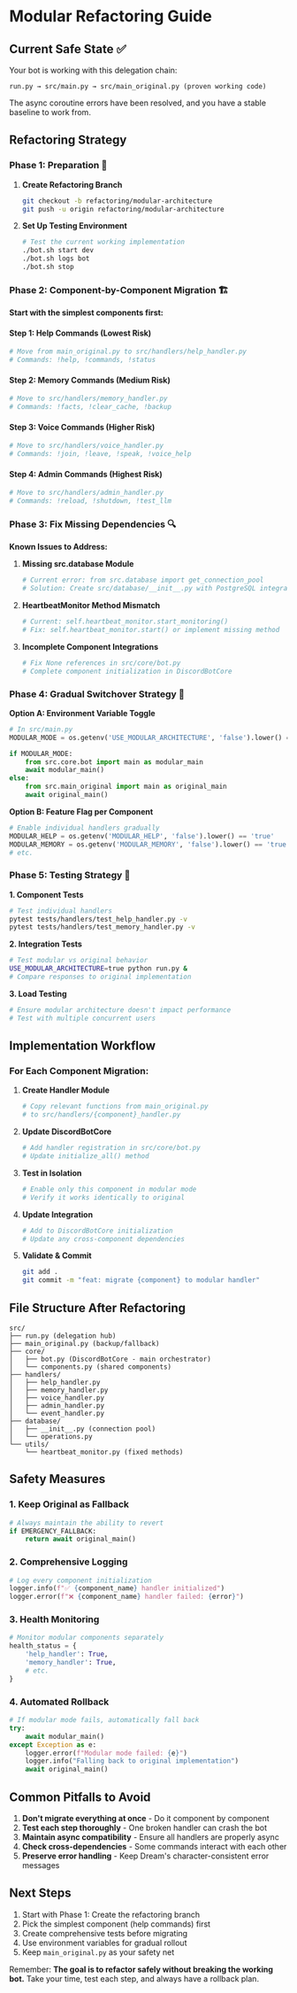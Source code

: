 # Modular Refactoring Guide

## Current Safe State ✅

Your bot is working with this delegation chain:
```
run.py → src/main.py → src/main_original.py (proven working code)
```

The async coroutine errors have been resolved, and you have a stable baseline to work from.

## Refactoring Strategy

### Phase 1: Preparation 🔧

1. **Create Refactoring Branch**
   ```bash
   git checkout -b refactoring/modular-architecture
   git push -u origin refactoring/modular-architecture
   ```

2. **Set Up Testing Environment**
   ```bash
   # Test the current working implementation
   ./bot.sh start dev
   ./bot.sh logs bot
   ./bot.sh stop
   ```

### Phase 2: Component-by-Component Migration 🏗️

**Start with the simplest components first:**

#### Step 1: Help Commands (Lowest Risk)
```python
# Move from main_original.py to src/handlers/help_handler.py
# Commands: !help, !commands, !status
```

#### Step 2: Memory Commands (Medium Risk)
```python
# Move to src/handlers/memory_handler.py  
# Commands: !facts, !clear_cache, !backup
```

#### Step 3: Voice Commands (Higher Risk)
```python
# Move to src/handlers/voice_handler.py
# Commands: !join, !leave, !speak, !voice_help
```

#### Step 4: Admin Commands (Highest Risk)
```python
# Move to src/handlers/admin_handler.py
# Commands: !reload, !shutdown, !test_llm
```

### Phase 3: Fix Missing Dependencies 🔍

**Known Issues to Address:**

1. **Missing src.database Module**
   ```python
   # Current error: from src.database import get_connection_pool
   # Solution: Create src/database/__init__.py with PostgreSQL integration
   ```

2. **HeartbeatMonitor Method Mismatch**
   ```python
   # Current: self.heartbeat_monitor.start_monitoring()
   # Fix: self.heartbeat_monitor.start() or implement missing method
   ```

3. **Incomplete Component Integrations**
   ```python
   # Fix None references in src/core/bot.py
   # Complete component initialization in DiscordBotCore
   ```

### Phase 4: Gradual Switchover Strategy 🔄

**Option A: Environment Variable Toggle**
```python
# In src/main.py
MODULAR_MODE = os.getenv('USE_MODULAR_ARCHITECTURE', 'false').lower() == 'true'

if MODULAR_MODE:
    from src.core.bot import main as modular_main
    await modular_main()
else:
    from src.main_original import main as original_main
    await original_main()
```

**Option B: Feature Flag per Component**
```python
# Enable individual handlers gradually
MODULAR_HELP = os.getenv('MODULAR_HELP', 'false').lower() == 'true'
MODULAR_MEMORY = os.getenv('MODULAR_MEMORY', 'false').lower() == 'true'
# etc.
```

### Phase 5: Testing Strategy 🧪

**1. Component Tests**
```bash
# Test individual handlers
pytest tests/handlers/test_help_handler.py -v
pytest tests/handlers/test_memory_handler.py -v
```

**2. Integration Tests**
```bash
# Test modular vs original behavior
USE_MODULAR_ARCHITECTURE=true python run.py &
# Compare responses to original implementation
```

**3. Load Testing**
```bash
# Ensure modular architecture doesn't impact performance
# Test with multiple concurrent users
```

## Implementation Workflow

### For Each Component Migration:

1. **Create Handler Module**
   ```bash
   # Copy relevant functions from main_original.py
   # to src/handlers/{component}_handler.py
   ```

2. **Update DiscordBotCore**
   ```python
   # Add handler registration in src/core/bot.py
   # Update initialize_all() method
   ```

3. **Test in Isolation**
   ```bash
   # Enable only this component in modular mode
   # Verify it works identically to original
   ```

4. **Update Integration**
   ```python
   # Add to DiscordBotCore initialization
   # Update any cross-component dependencies
   ```

5. **Validate & Commit**
   ```bash
   git add .
   git commit -m "feat: migrate {component} to modular handler"
   ```

## File Structure After Refactoring

```
src/
├── run.py (delegation hub)
├── main_original.py (backup/fallback)
├── core/
│   ├── bot.py (DiscordBotCore - main orchestrator)
│   └── components.py (shared components)
├── handlers/
│   ├── help_handler.py
│   ├── memory_handler.py
│   ├── voice_handler.py
│   ├── admin_handler.py
│   └── event_handler.py
├── database/
│   ├── __init__.py (connection pool)
│   └── operations.py
└── utils/
    └── heartbeat_monitor.py (fixed methods)
```

## Safety Measures

### 1. Keep Original as Fallback
```python
# Always maintain the ability to revert
if EMERGENCY_FALLBACK:
    return await original_main()
```

### 2. Comprehensive Logging
```python
# Log every component initialization
logger.info(f"✅ {component_name} handler initialized")
logger.error(f"❌ {component_name} handler failed: {error}")
```

### 3. Health Monitoring
```python
# Monitor modular components separately
health_status = {
    'help_handler': True,
    'memory_handler': True,
    # etc.
}
```

### 4. Automated Rollback
```python
# If modular mode fails, automatically fall back
try:
    await modular_main()
except Exception as e:
    logger.error(f"Modular mode failed: {e}")
    logger.info("Falling back to original implementation")
    await original_main()
```

## Common Pitfalls to Avoid

1. **Don't migrate everything at once** - Do it component by component
2. **Test each step thoroughly** - One broken handler can crash the bot
3. **Maintain async compatibility** - Ensure all handlers are properly async
4. **Check cross-dependencies** - Some commands interact with each other
5. **Preserve error handling** - Keep Dream's character-consistent error messages

## Next Steps

1. Start with Phase 1: Create the refactoring branch
2. Pick the simplest component (help commands) first
3. Create comprehensive tests before migrating
4. Use environment variables for gradual rollout
5. Keep `main_original.py` as your safety net

Remember: **The goal is to refactor safely without breaking the working bot.** Take your time, test each step, and always have a rollback plan.